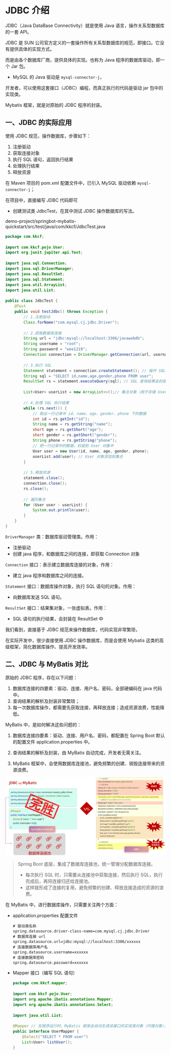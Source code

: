 # JDBC 介绍

JDBC（Java DataBase Connectivity）就是使用 Java 语言，操作关系型数据库的一套 API。

JDBC 是 SUN 公司官方定义的一套操作所有关系型数据库的规范，即接口。它没有提供具体的实现方式。

而是由各个数据库厂商，提供具体的实现。也称为 Java 程序的数据库驱动，即一个 Jar 包。

- MySQL 的 Java 驱动是 `mysql-connector-j`，

开发者，可以使用这套接口（JDBC）编程，而真正执行的代码是驱动 jar 包中的实现类。

Mybatis 框架，就是对原始的 JDBC 程序的封装。

## 一、JDBC 的实际应用

使用 JDBC 规范，操作数据库，步骤如下：

1. 注册驱动
2. 获取连接对象
3. 执行 SQL 语句，返回执行结果
4. 处理执行结果
5. 释放资源

在 Maven 项目的 pom.xml 配置文件中，已引入 MySQL 驱动依赖 `mysql-connector-j`；

在项目中，直接编写 JDBC 代码即可

- 创建测试类 JdbcTest，在其中测试 JDBC 操作数据库的写法。

demo-project/springbot-mybatis-quickstart/src/test/java/com/kkcf/JdbcTest.java

```java
package com.kkcf;

import com.kkcf.pojo.User;
import org.junit.jupiter.api.Test;

import java.sql.Connection;
import java.sql.DriverManager;
import java.sql.ResultSet;
import java.sql.Statement;
import java.util.ArrayList;
import java.util.List;

public class JdbcTest {
    @Test
    public void testJdbc() throws Exception {
        // 1.注册驱动
        Class.forName("com.mysql.cj.jdbc.Driver");

        // 2.获取数据库连接
        String url = "jdbc:mysql://localhost:3306/javawebdb";
        String username = "root";
        String password = "wee1219";
        Connection connection = DriverManager.getConnection(url, username, password);

        // 3.执行 SQL
        Statement statement = connection.createStatement(); // 操作 SQL 的对象
        String sql = "SELECT id,name,age,gender,phone FROM user";
        ResultSet rs = statement.executeQuery(sql); // SQL 查询结果会封装在ResultSet对象中

        List<User> userList = new ArrayList<>();// 集合对象（用于存储 User 对象）

        // 4.处理 SQL 执行结果
        while (rs.next()) {
            // 取出一行记录中 id、name、age、gender、phone 下的数据
            int id = rs.getInt("id");
            String name = rs.getString("name");
            short age = rs.getShort("age");
            short gender = rs.getShort("gender");
            String phone = rs.getString("phone");
            // 把一行记录中的数据，封装到 User 对象中
            User user = new User(id, name, age, gender, phone);
            userList.add(user); // User 对象添加到集合
        }

        // 5.释放资源
        statement.close();
        connection.close();
        rs.close();

        // 遍历集合
        for (User user : userList) {
            System.out.println(user);
        }
    }
}
```

`DriverManager` 类：数据库驱动管理类。作用：

- 注册驱动
- 创建 java 程序，和数据库之间的连接，即获取 Connection 对象

`Connection` 接口：表示建立数据库连接的对象，作用：

- 建立 java 程序和数据库之间的连接。

`Statement` 接口：数据库操作对象，执行 SQL 语句的对象。作用：

- 向数据库发送 SQL 语句。

`ResultSet` 接口：结果集对象，一张虚拟表。作用：

- SQL 语句的执行结果，会封装在 ResultSet 中

我们看到，直接基于 JDBC 规范来操作数据库，代码实现非常繁琐，

在实际开发中，很少直接使用 JDBC 操作数据库，而是会使用 Mybatis 这类的高级框架，简化数据库操作、提高开发效率。

## 二、JDBC 与 MyBatis 对比

原始的 JDBC 程序，存在以下问题：

1. 数据库连接的四要素：驱动、连接、用户名、密码，全部硬编码在 java 代码中。
2. 查询结果的解析及封装非常繁琐；
3. 每一次数据库操作，都需要先获取连接，再释放连接；造成资源浪费，性能降低。

MyBatis 中，是如何解决这些问题的：

1. 数据库连接四要素：驱动、连接、用户名、密码，都配置在 Spring Boot 默认的配置文件 application.properties 中。

2. 查询结果的解析及封装，由 MyBatis 自动完成，开发者无需关注。

3. MyBatis 框架中，会使用数据库连接池，避免频繁的创建、销毁连接带来的资源浪费。

![JDBC与MyBatis对比](NoteAssets/JDBC与MyBatis对比.png)

> Spring Boot 底层，集成了数据库连接池，统一管理分配数据库连接。
>
> - 每次执行 SQL 时，只需要从连接池中获取连接，然后执行 SQL，执行完成后，再将连接归还给连接池。
> - 这样就形成了连接的复用，避免频繁的创建、释放连接造成的资源的浪费。

在 MyBatis 中，进行数据库操作，只需要关注两个方面：

- application.properties 配置文件

  ```properties
  # 驱动类名称
  spring.datasource.driver-class-name=com.mysql.cj.jdbc.Driver
  # 数据库连接 url
  spring.datasource.url=jdbc:mysql://localhost:3306/xxxxxx
  # 连接数据库用户名
  spring.datasource.username=xxxxxx
  # 连接数据库密码
  spring.datasource.password=xxxxxx
  ```

- Mapper 接口（编写 SQL 语句）

  ```java
  package com.kkcf.mapper;

  import com.kkcf.pojo.User;
  import org.apache.ibatis.annotations.Mapper;
  import org.apache.ibatis.annotations.Select;

  import java.util.List;

  @Mapper // 在程序运行时，MyBatis 框架会自动生成该接口的实现类对象（代理对象），并且将该对象，交给 IOC 容器管理。
  public interface UserMapper {
      @Select("SELECT * FROM user")
      List<User> listUser();
  }
  ```
